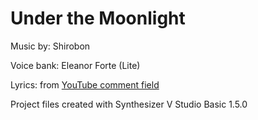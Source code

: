# Under the Moonlight

Music by: Shirobon

Voice bank: Eleanor Forte (Lite)

Lyrics: from [YouTube comment field](https://www.youtube.com/watch?v=DVmyoqzZkh0)

Project files created with Synthesizer V Studio Basic 1.5.0
